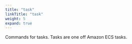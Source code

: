 ```yaml
---
title: "task"
linkTitle: "task"
weight: 5
expand: true
---
```

Commands for tasks.
Tasks are one off Amazon ECS tasks.